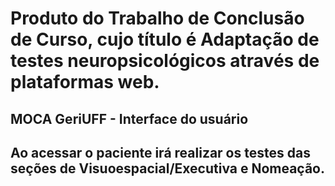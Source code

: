 # Produto do Trabalho de Conclusão de Curso, cujo título é Adaptação de testes neuropsicológicos através de plataformas web. 

## MOCA GeriUFF - Interface do usuário

## Ao acessar o paciente irá realizar os testes das seções de Visuoespacial/Executiva e Nomeação.
